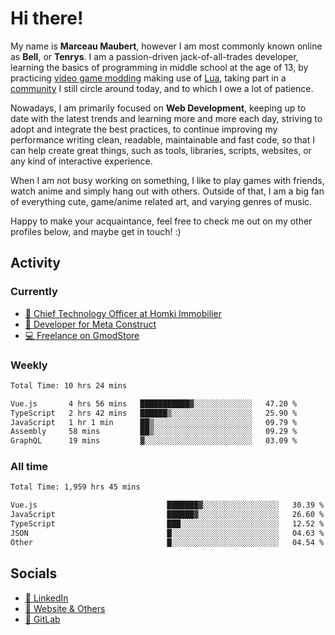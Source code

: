 # Hi there!

My name is **Marceau Maubert**, however I am most commonly known online as **Bell**, or **Tenrys**. I am a passion-driven jack-of-all-trades developer, learning the basics of programming in middle school at the age of 13, by practicing [video game modding](https://garrysmod.com) making use of [Lua](https://lua.org), taking part in a [community](https://metastruct.net) I still circle around today, and to which I owe a lot of patience.

Nowadays, I am primarily focused on **Web Development**, keeping up to date with the latest trends and learning more and more each day, striving to adopt  and integrate the best practices, to continue improving my performance writing clean, readable, maintainable and fast code, so that I can help create great things, such as tools, libraries, scripts, websites, or any kind of interactive experience.

When I am not busy working on something, I like to play games with friends, watch anime and simply hang out with others. Outside of that, I am a big fan of everything cute, game/anime related art, and varying genres of music.

Happy to make your acquaintance, feel free to check me out on my other profiles below, and maybe get in touch! :)

## Activity

### Currently

- [🏢 Chief Technology Officer at Homki Immobilier](https://homki-immobilier.com)
- [🎈 Developer for Meta Construct](https://metastruct.net)
- [💻 Freelance on GmodStore](https://www.gmodstore.com/users/Tenrys)

### Weekly
<!--START_SECTION:wakaWeekly-->

```txt
Total Time: 10 hrs 24 mins

Vue.js       4 hrs 56 mins   ███████████▓░░░░░░░░░░░░░   47.20 %
TypeScript   2 hrs 42 mins   ██████▒░░░░░░░░░░░░░░░░░░   25.90 %
JavaScript   1 hr 1 min      ██▒░░░░░░░░░░░░░░░░░░░░░░   09.79 %
Assembly     58 mins         ██▒░░░░░░░░░░░░░░░░░░░░░░   09.29 %
GraphQL      19 mins         ▓░░░░░░░░░░░░░░░░░░░░░░░░   03.09 %
```

<!--END_SECTION:wakaWeekly-->

### All time
<!--START_SECTION:wakaTotal-->

```txt
Total Time: 1,959 hrs 45 mins

Vue.js                             ███████▓░░░░░░░░░░░░░░░░░   30.39 %
JavaScript                         ██████▓░░░░░░░░░░░░░░░░░░   26.60 %
TypeScript                         ███░░░░░░░░░░░░░░░░░░░░░░   12.52 %
JSON                               █░░░░░░░░░░░░░░░░░░░░░░░░   04.63 %
Other                              █░░░░░░░░░░░░░░░░░░░░░░░░   04.54 %
```

<!--END_SECTION:wakaTotal-->

## Socials

- [👔 LinkedIn](https://www.linkedin.com/in/marceau-maubert)
- [🔗 Website & Others](https://bell.moe)
- [🦊 GitLab](https://gitlab.com/Tenrys)
